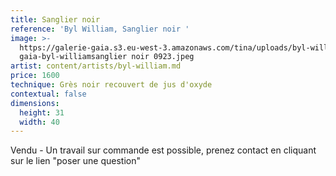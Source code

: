 ```yaml
---
title: Sanglier noir
reference: 'Byl William, Sanglier noir '
image: >-
  https://galerie-gaia.s3.eu-west-3.amazonaws.com/tina/uploads/byl-william/galerie
  gaia-byl-williamsanglier noir 0923.jpeg
artist: content/artists/byl-william.md
price: 1600
technique: Grès noir recouvert de jus d'oxyde
contextual: false
dimensions:
  height: 31
  width: 40
---
```


Vendu - Un travail sur commande est possible,  prenez contact en cliquant sur le lien "poser une question"
